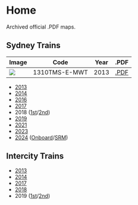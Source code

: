 # Home

Archived official .PDF maps.

## Sydney Trains

| Image | Code | Year | .PDF |
| ------ | ------- | ---- | ---- |
| <img src="sydney-trains/1310TMS-E-MWT.png&w=72"> | 1310TMS-E-MWT | 2013 | [.PDF](sydney-trains/1310TMS-E-MWT.pdf) |

- [2013](sydney-trains/1310TMS-E-MWT.pdf)
- [2014](sydney-trains/1411TMS-E-MWT-A4.pdf)
- [2016](sydney-trains/1610TMS-E-MWT-A4P.pdf)
- [2017](sydney-trains/1709TMS-E-MWT-A4P.pdf)
- 2018 ([1st](sydney-trains/1807TMS-E-MWT-A4P.pdf)/[2nd](sydney-trains/1812TMS-E-MWT-A4P.pdf))
- [2019](sydney-trains/1909TMS-E-MWT-A4P-WCAG.pdf)
- [2021](sydney-trains/2105TMS-P-COR-A3P.pdf)
- [2023](sydney-trains/545x760_Onboard_SRM_2023.pdf)
- [2024](sydney-trains/APXP_SRM_20240701.pdf) ([Onboard](sydney-trains/360x500_Onboard_SRM_20240701.pdf)/[SRM](sydney-trains/1150x1750_SRM_20240701.pdf))

## Intercity Trains

- [2013](intercity-trains/1310TMI-E-MWT.pdf)
- [2014](intercity-trains/1411TMI-E-MWT-A4.pdf)
- [2017](intercity-trains/1708TMI-E-MWT-A4P.pdf)
- [2018](intercity-trains/1807TMI-E-MWT-A4P.pdf)
- 2019 ([1st](intercity-trains/1902TMI-E-MWT-A4P.pdf)/[2nd](intercity-trains/1907TMI-E-MWT-A4P-WCAG.pdf))
